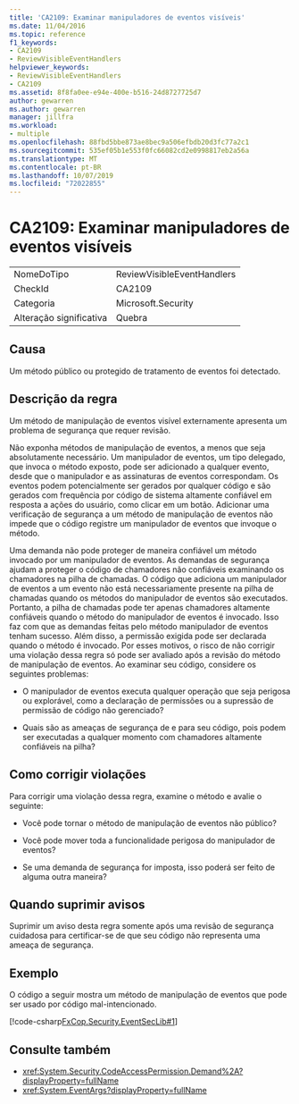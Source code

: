 ```yaml
---
title: 'CA2109: Examinar manipuladores de eventos visíveis'
ms.date: 11/04/2016
ms.topic: reference
f1_keywords:
- CA2109
- ReviewVisibleEventHandlers
helpviewer_keywords:
- ReviewVisibleEventHandlers
- CA2109
ms.assetid: 8f8fa0ee-e94e-400e-b516-24d8727725d7
author: gewarren
ms.author: gewarren
manager: jillfra
ms.workload:
- multiple
ms.openlocfilehash: 88fbd5bbe873ae8bec9a506efbdb20d3fc77a2c1
ms.sourcegitcommit: 535ef05b1e553f0fc66082cd2e0998817eb2a56a
ms.translationtype: MT
ms.contentlocale: pt-BR
ms.lasthandoff: 10/07/2019
ms.locfileid: "72022855"
---
```

# <a name="ca2109-review-visible-event-handlers"></a>CA2109: Examinar manipuladores de eventos visíveis

|||
|-|-|
|NomeDoTipo|ReviewVisibleEventHandlers|
|CheckId|CA2109|
|Categoria|Microsoft.Security|
|Alteração significativa|Quebra|

## <a name="cause"></a>Causa
Um método público ou protegido de tratamento de eventos foi detectado.

## <a name="rule-description"></a>Descrição da regra
Um método de manipulação de eventos visível externamente apresenta um problema de segurança que requer revisão.

Não exponha métodos de manipulação de eventos, a menos que seja absolutamente necessário. Um manipulador de eventos, um tipo delegado, que invoca o método exposto, pode ser adicionado a qualquer evento, desde que o manipulador e as assinaturas de eventos correspondam. Os eventos podem potencialmente ser gerados por qualquer código e são gerados com frequência por código de sistema altamente confiável em resposta a ações do usuário, como clicar em um botão. Adicionar uma verificação de segurança a um método de manipulação de eventos não impede que o código registre um manipulador de eventos que invoque o método.

Uma demanda não pode proteger de maneira confiável um método invocado por um manipulador de eventos. As demandas de segurança ajudam a proteger o código de chamadores não confiáveis examinando os chamadores na pilha de chamadas. O código que adiciona um manipulador de eventos a um evento não está necessariamente presente na pilha de chamadas quando os métodos do manipulador de eventos são executados. Portanto, a pilha de chamadas pode ter apenas chamadores altamente confiáveis quando o método do manipulador de eventos é invocado. Isso faz com que as demandas feitas pelo método manipulador de eventos tenham sucesso. Além disso, a permissão exigida pode ser declarada quando o método é invocado. Por esses motivos, o risco de não corrigir uma violação dessa regra só pode ser avaliado após a revisão do método de manipulação de eventos. Ao examinar seu código, considere os seguintes problemas:

- O manipulador de eventos executa qualquer operação que seja perigosa ou explorável, como a declaração de permissões ou a supressão de permissão de código não gerenciado?

- Quais são as ameaças de segurança de e para seu código, pois podem ser executadas a qualquer momento com chamadores altamente confiáveis na pilha?

## <a name="how-to-fix-violations"></a>Como corrigir violações
Para corrigir uma violação dessa regra, examine o método e avalie o seguinte:

- Você pode tornar o método de manipulação de eventos não público?

- Você pode mover toda a funcionalidade perigosa do manipulador de eventos?

- Se uma demanda de segurança for imposta, isso poderá ser feito de alguma outra maneira?

## <a name="when-to-suppress-warnings"></a>Quando suprimir avisos
Suprimir um aviso desta regra somente após uma revisão de segurança cuidadosa para certificar-se de que seu código não representa uma ameaça de segurança.

## <a name="example"></a>Exemplo
O código a seguir mostra um método de manipulação de eventos que pode ser usado por código mal-intencionado.

[!code-csharp[FxCop.Security.EventSecLib#1](../code-quality/codesnippet/CSharp/ca2109-review-visible-event-handlers_1.cs)]

## <a name="see-also"></a>Consulte também

- <xref:System.Security.CodeAccessPermission.Demand%2A?displayProperty=fullName>
- <xref:System.EventArgs?displayProperty=fullName>
